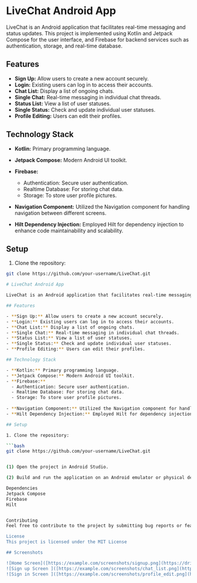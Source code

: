 # LiveChat Android App

LiveChat is an Android application that facilitates real-time messaging and status updates. This project is implemented using Kotlin and Jetpack Compose for the user interface, and Firebase for backend services such as authentication, storage, and real-time database.

## Features

- **Sign Up:** Allow users to create a new account securely.
- **Login:** Existing users can log in to access their accounts.
- **Chat List:** Display a list of ongoing chats.
- **Single Chat:** Real-time messaging in individual chat threads.
- **Status List:** View a list of user statuses.
- **Single Status:** Check and update individual user statuses.
- **Profile Editing:** Users can edit their profiles.

## Technology Stack

- **Kotlin:** Primary programming language.
- **Jetpack Compose:** Modern Android UI toolkit.
- **Firebase:**
  - Authentication: Secure user authentication.
  - Realtime Database: For storing chat data.
  - Storage: To store user profile pictures.
  
- **Navigation Component:** Utilized the Navigation component for handling navigation between different screens.
- **Hilt Dependency Injection:** Employed Hilt for dependency injection to enhance code maintainability and scalability.

## Setup

1. Clone the repository:

```bash
git clone https://github.com/your-username/LiveChat.git

# LiveChat Android App

LiveChat is an Android application that facilitates real-time messaging and status updates. This project is implemented using Kotlin and Jetpack Compose for the user interface, and Firebase for backend services such as authentication, storage, and real-time database.

## Features

- **Sign Up:** Allow users to create a new account securely.
- **Login:** Existing users can log in to access their accounts.
- **Chat List:** Display a list of ongoing chats.
- **Single Chat:** Real-time messaging in individual chat threads.
- **Status List:** View a list of user statuses.
- **Single Status:** Check and update individual user statuses.
- **Profile Editing:** Users can edit their profiles.

## Technology Stack

- **Kotlin:** Primary programming language.
- **Jetpack Compose:** Modern Android UI toolkit.
- **Firebase:**
  - Authentication: Secure user authentication.
  - Realtime Database: For storing chat data.
  - Storage: To store user profile pictures.
  
- **Navigation Component:** Utilized the Navigation component for handling navigation between different screens.
- **Hilt Dependency Injection:** Employed Hilt for dependency injection to enhance code maintainability and scalability.

## Setup

1. Clone the repository:

```bash
git clone https://github.com/your-username/LiveChat.git


(1) Open the project in Android Studio.

(2) Build and run the application on an Android emulator or physical device.

Dependencies
Jetpack Compose
Firebase
Hilt


Contributing
Feel free to contribute to the project by submitting bug reports or feature requests. If you're interested in making direct contributions, please fork the repository and create a pull request.

License
This project is licensed under the MIT License

## Screenshots

![Home Screen]([https://example.com/screenshots/signup.png](https://drive.google.com/file/d/1M6LP2rYf5SpmBzT7UTeSSNa2I2eZ1TCM/view?usp=sharing))
![Sign up Screen ]([https://example.com/screenshots/chat_list.png](https://drive.google.com/file/d/15vYszI_73jPhXs68cZJA6pdekBPGXGeI/view?usp=sharing)https://drive.google.com/file/d/15vYszI_73jPhXs68cZJA6pdekBPGXGeI/view?usp=sharing)
![Sign in Screen ]([https://example.com/screenshots/profile_edit.png](https://drive.google.com/file/d/157V0-GWbtLExZg650rKM7pxUg6O58eNM/view?usp=sharing)https://drive.google.com/file/d/157V0-GWbtLExZg650rKM7pxUg6O58eNM/view?usp=sharing)
